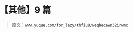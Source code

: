# 【其他】9 篇

> 原文：[`www.yuque.com/for_lazy/thfiu8/weqheqawn32irwmc`](https://www.yuque.com/for_lazy/thfiu8/weqheqawn32irwmc)

